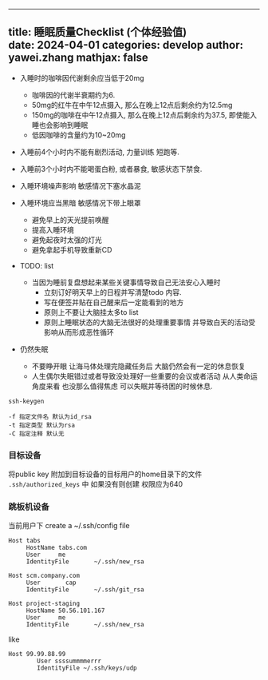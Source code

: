 
---
title: 睡眠质量Checklist (个体经验值)  
date: 2024-04-01
categories: develop 
author: yawei.zhang 
mathjax: false
---

* 入睡时的咖啡因代谢剩余应当低于20mg    
     * 咖啡因的代谢半衰期约为6.  
     * 50mg的红牛在中午12点摄入, 那么在晚上12点后剩余约为12.5mg
     * 150mg的咖啡在中午12点摄入, 那么在晚上12点后剩余约为37.5, 即使能入睡也会影响到睡眠  
     * 低因咖啡的含量约为10~20mg   
* 入睡前4个小时内不能有剧烈活动, 力量训练 短跑等.  

* 入睡前3个小时内不能喝蛋白粉, 或者暴食,  敏感状态下禁食.   

* 入睡环境噪声影响 敏感情况下塞水晶泥  
* 入睡环境应当黑暗 敏感情况下带上眼罩  
     * 避免早上的天光提前唤醒  
     * 提高入睡环境   
     * 避免起夜时太强的灯光  
     * 避免拿起手机导致重新CD   


* TODO: list  
     * 当因为睡前复盘想起来某些关键事情导致自己无法安心入睡时  
          * 立刻订好明天早上的日程并写清楚todo 内容.  
          * 写在便签并贴在自己醒来后一定能看到的地方
          * 原则上不要让大脑挂太多to list   
          * 原则上睡眠状态的大脑无法很好的处理重要事情 并导致白天的活动受影响从而形成恶性循环   

* 仍然失眠  
     * 不要睁开眼 让海马体处理完隐藏任务后 大脑仍然会有一定的休息恢复   
     * 人生偶尔失眠错过或者导致没处理好一些重要的会议或者活动 从人类命运角度来看 也没那么值得焦虑  可以失眠并等待困的时候休息.  
       



```
ssh-keygen   

-f 指定文件名 默认为id_rsa
-t 指定类型 默认为rsa
-C 指定注释 默认无
```

<!--more -->

### 目标设备   
将public key 附加到目标设备的目标用户的home目录下的文件  ```.ssh/authorized_keys``` 中   如果没有则创建  权限应为640


### 跳板机设备   
当前用户下
 create a ~/.ssh/config file
```
Host tabs
     HostName tabs.com
     User     me
     IdentityFile       ~/.ssh/new_rsa

Host scm.company.com
     User       cap
     IdentityFile       ~/.ssh/git_rsa

Host project-staging
     HostName 50.56.101.167
     User     me
     IdentityFile       ~/.ssh/new_rsa
```

like
```
Host 99.99.88.99
        User ssssummmmerrr
        IdentityFile ~/.ssh/keys/udp
```
